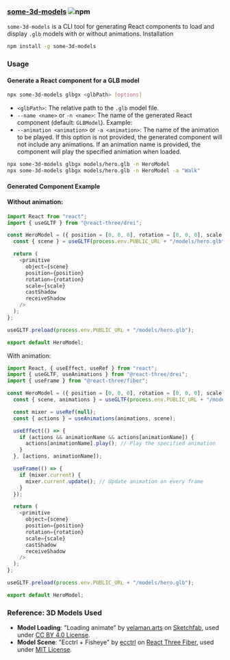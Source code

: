### [some-3d-models](https://www.npmjs.com/package/some-3d-models) ![npm](https://img.shields.io/npm/v/some-3d-models)


`some-3d-models` is a CLI tool for generating React components to load and display `.glb` models with or without animations.
Installation

```bash
npm install -g some-3d-models
```

### Usage

#### Generate a React component for a GLB model

```bash
npx some-3d-models glbgx <glbPath> [options]
```

- `<glbPath>`: The relative path to the `.glb` model file.
- `--name <name>` or `-n <name>`: The name of the generated React component (default: `GLBModel`).
  Example:
- `--animation <animation>` or `-a <animation>`: The name of the animation to be played. If this option is not provided, the generated component will not include any animations. If an animation name is provided, the component will play the specified animation when loaded.

```bash
npx some-3d-models glbgx models/hero.glb -n HeroModel
npx some-3d-models glbgx models/hero.glb -n HeroModel -a "Walk"

```

#### Generated Component Example

#### Without animation:

```javascript
import React from "react";
import { useGLTF } from "@react-three/drei";

const HeroModel = ({ position = [0, 0, 0], rotation = [0, 0, 0], scale = 1 }) => {
  const { scene } = useGLTF(process.env.PUBLIC_URL + "/models/hero.glb");

  return (
    <primitive
      object={scene}
      position={position}
      rotation={rotation}
      scale={scale}
      castShadow
      receiveShadow
    />
  );
};

useGLTF.preload(process.env.PUBLIC_URL + "/models/hero.glb");

export default HeroModel;

```

With animation:

```javascript
import React, { useEffect, useRef } from "react";
import { useGLTF, useAnimations } from "@react-three/drei";
import { useFrame } from "@react-three/fiber";

const HeroModel = ({ position = [0, 0, 0], rotation = [0, 0, 0], scale = 1, animationName = "Walk" }) => {
  const { scene, animations } = useGLTF(process.env.PUBLIC_URL + "/models/hero.glb");

  const mixer = useRef(null);
  const { actions } = useAnimations(animations, scene);

  useEffect(() => {
    if (actions && animationName && actions[animationName]) {
      actions[animationName].play(); // Play the specified animation
    }
  }, [actions, animationName]);

  useFrame(() => {
    if (mixer.current) {
      mixer.current.update(); // Update animation on every frame
    }
  });

  return (
    <primitive
      object={scene}
      position={position}
      rotation={rotation}
      scale={scale}
      castShadow
      receiveShadow
    />
  );
};

useGLTF.preload(process.env.PUBLIC_URL + "/models/hero.glb");

export default HeroModel;

```

### Reference: 3D Models Used

- **Model Loading**: "Loading animate" by [yelaman.arts](https://sketchfab.com/3d-models/loading-animate-5d02b9b25e7f4e5bb11075a7d373048e) on [Sketchfab](https://sketchfab.com), used under [CC BY 4.0 License](https://creativecommons.org/licenses/by/4.0/).
- **Model Scene**: "Ecctrl + Fisheye" by [ecctrl](https://github.com/pmndrs/ecctrl) on [React Three Fiber](https://github.com/pmndrs/ecctrl), used under [MIT License](https://github.com/pmndrs/ecctrl/blob/main/LICENSE).
